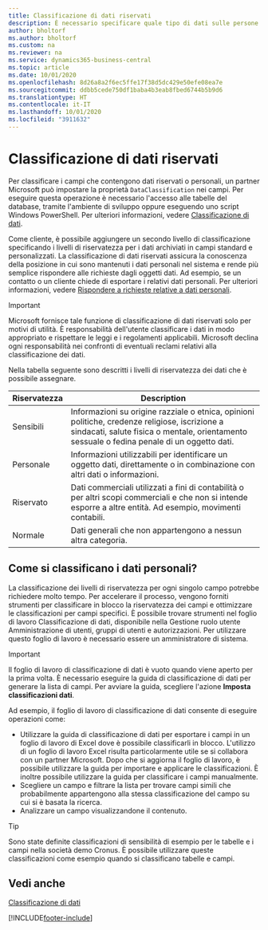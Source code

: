 ```yaml
---
title: Classificazione di dati riservati
description: È necessario specificare quale tipo di dati sulle persone memorizzare in modo da rispondere alle richieste dell'oggetto dati.
author: bholtorf
ms.author: bholtorf
ms.custom: na
ms.reviewer: na
ms.service: dynamics365-business-central
ms.topic: article
ms.date: 10/01/2020
ms.openlocfilehash: 8d26a8a2f6ec5ffe17f38d5dc429e50efe08ea7e
ms.sourcegitcommit: ddbb5cede750df1baba4b3eab8fbed6744b5b9d6
ms.translationtype: HT
ms.contentlocale: it-IT
ms.lasthandoff: 10/01/2020
ms.locfileid: "3911632"
---
```

# <a name="classifying-data-sensitivity"></a>Classificazione di dati riservati
Per classificare i campi che contengono dati riservati o personali, un partner Microsoft può impostare la proprietà ```DataClassification``` nei campi. Per eseguire questa operazione è necessario l'accesso alle tabelle del database, tramite l'ambiente di sviluppo oppure eseguendo uno script Windows PowerShell. Per ulteriori informazioni, vedere [Classificazione di dati](/dynamics365/business-central/dev-itpro/developer/devenv-classifying-data).  

Come cliente, è possibile aggiungere un secondo livello di classificazione specificando i livelli di riservatezza per i dati archiviati in campi standard e personalizzati. La classificazione di dati riservati assicura la conoscenza della posizione in cui sono mantenuti i dati personali nel sistema e rende più semplice rispondere alle richieste dagli oggetti dati. Ad esempio, se un contatto o un cliente chiede di esportare i relativi dati personali. Per ulteriori informazioni, vedere [Rispondere a richieste relative a dati personali](admin-responding-to-requests-about-personal-data.md).

> [!Important]
> Microsoft fornisce tale funzione di classificazione di dati riservati solo per motivi di utilità. È responsabilità dell'utente classificare i dati in modo appropriato e rispettare le leggi e i regolamenti applicabili. Microsoft declina ogni responsabilità nei confronti di eventuali reclami relativi alla classificazione dei dati.  

Nella tabella seguente sono descritti i livelli di riservatezza dei dati che è possibile assegnare.

|Riservatezza|Description|
|----|----|
|Sensibili | Informazioni su origine razziale o etnica, opinioni politiche, credenze religiose, iscrizione a sindacati, salute fisica o mentale, orientamento sessuale o fedina penale di un oggetto dati. |
|Personale | Informazioni utilizzabili per identificare un oggetto dati, direttamente o in combinazione con altri dati o informazioni.|
|Riservato | Dati commerciali utilizzati a fini di contabilità o per altri scopi commerciali e che non si intende esporre a altre entità. Ad esempio, movimenti contabili.|
|Normale | Dati generali che non appartengono a nessun altra categoria.|

## <a name="how-do-i-classify-my-data"></a>Come si classificano i dati personali?
La classificazione dei livelli di riservatezza per ogni singolo campo potrebbe richiedere molto tempo. Per accelerare il processo, vengono forniti strumenti per classificare in blocco la riservatezza dei campi e ottimizzare le classificazioni per campi specifici. È possibile trovare strumenti nel foglio di lavoro Classificazione di dati, disponibile nella Gestione ruolo utente Amministrazione di utenti, gruppi di utenti e autorizzazioni. Per utilizzare questo foglio di lavoro è necessario essere un amministratore di sistema.

> [!Important]
> Il foglio di lavoro di classificazione di dati è vuoto quando viene aperto per la prima volta. È necessario eseguire la guida di classificazione di dati per generare la lista di campi. Per avviare la guida, scegliere l'azione **Imposta classificazioni dati**.

Ad esempio, il foglio di lavoro di classificazione di dati consente di eseguire operazioni come:  

* Utilizzare la guida di classificazione di dati per esportare i campi in un foglio di lavoro di Excel dove è possibile classificarli in blocco. L'utilizzo di un foglio di lavoro Excel risulta particolarmente utile se si collabora con un partner Microsoft. Dopo che si aggiorna il foglio di lavoro, è possibile utilizzare la guida per importare e applicare le classificazioni. È inoltre possibile utilizzare la guida per classificare i campi manualmente.  
* Scegliere un campo e filtrare la lista per trovare campi simili che probabilmente appartengono alla stessa classificazione del campo su cui si è basata la ricerca.  
* Analizzare un campo visualizzandone il contenuto.  

> [!Tip]
> Sono state definite classificazioni di sensibilità di esempio per le tabelle e i campi nella società demo Cronus. È possibile utilizzare queste classificazioni come esempio quando si classificano tabelle e campi.

## <a name="see-also"></a>Vedi anche

[Classificazione di dati](/dynamics365/business-central/dev-itpro/developer/devenv-classifying-data)  


[!INCLUDE[footer-include](includes/footer-banner.md)]